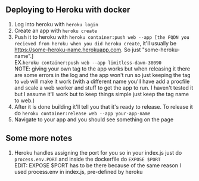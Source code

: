 ## Deploying to Heroku with docker

1. Log into heroku with `heroku login`
2. Create an app with `heroku create`
3. Push it to heroku with `heroku container:push web --app [the FQDN you recieved from heroku when you did heroku create`, it'll usually be https://some-heroku-name.herokuapp.com. So just "some-heroku-name".]  
   EX.`heroku container:push web --app limitless-dawn-38090`  
   NOTE: giving your own tag to the app works but when releasing it there are some errors in the log and the app won't run so just keeping the tag to `web` will make it work (with a different name you'll have add a procfile and scale a web worker and stuff to get the app to run. I haven't tested it but I assume it'll work but to keep things simple just keep the tag name to web.)
4. After it is done building it'll tell you that it's ready to release. To release it do `heroku container:release web --app your-app-name`
5. Navigate to your app and you should see something on the page

## Some more notes

1. Heroku handles assigning the port for you so in your index.js just do `process.env.PORT` and inside the dockerfile do `EXPOSE $PORT`  
   EDIT: EXPOSE \$PORT has to be there because of the same reason I used process.env in index.js, pre-defined by heroku
